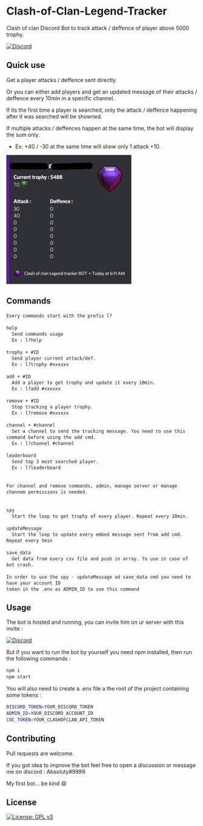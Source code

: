 # Clash-of-Clan-Legend-Tracker

Clash of clan Discord Bot to track attack / deffence of player above 5000 trophy.

[![Discord](https://badgen.net/badge/icon/invite?icon=discord&label&color=purple)](https://discord.com/api/oauth2/authorize?client_id=904420216535134328&permissions=281600&scope=bot)

## Quick use

Get a player attacks / deffence sent directly.

Or you can either add players and get an updated message of their attacks / deffence every 10min in a specific channel.

If its the first time a player is searched, only the attack / deffence happening after it was searched will be showned.

If multiple attacks / deffences happen at the same time, the bot will display the sum only.

- Ex: +40 / -30 at the same time will show only 1 attack +10.

![trackerExemple](https://github.com/RomainRouxE/Clash-of-Clan-Legend-Tracker/blob/main/img/trackerExemple.jpg?raw=true)

## Commands

```
Every commands start with the prefix l?

help
  Send commands usage
  Ex : l?help

trophy + #ID
  Send player current attack/def.
  Ex : l?trophy #xxxxxx

add + #ID
  Add a player to get trophy and update it every 10min.
  Ex : l?add #xxxxxx

remove + #ID
  Stop tracking a player trophy.
  Ex : l?remove #xxxxxx

channel + #channel
  Set a channel to send the tracking message. You need to use this command before using the add cmd.
  Ex : l?channel #channel

leaderboard
  Send top 3 most searched player.
  Ex : l?leaderboard


For channel and remove commands, admin, manage server or manage channem permissions is needed.


spy
  Start the loop to get trophy of every player. Repeat every 10min.

updateMessage
  Start the loop to update every embed message sent from add cmd. Repeat every 5min

save_data
  Get data from every csv file and push in array. To use in case of bot crash.

In order to use the spy - updateMessage ad save_data cmd you need to have your account ID
token in the .env as ADMIN_ID to use this command

```

## Usage

The bot is hosted and running, you can invite him on ur server with this invite :

[![Discord](https://badgen.net/badge/icon/invite?icon=discord&label&color=purple)](https://discord.com/api/oauth2/authorize?client_id=904420216535134328&permissions=281600&scope=bot)

But if you want to run the bot by yourself you need npm installed, then run the following commands :

```bash
npm i
npm start
```

You will also need to create a .env file a the root of the project containing some tokens :

```bash
DISCORD_TOKEN=YOUR_DISCORD_TOKEN
ADMIN_ID=YOUR_DISCORD_ACCOUNT_ID
COC_TOKEN=YOUR_CLASHOFCLAN_API_TOKEN
```

## Contributing

Pull requests are welcome.

If you got idea to improve the bot feel free to open a discussion or message me on discord : Absoluty#9999

My first bot... be kind :smile:

## License

[![License: GPL v3](https://img.shields.io/badge/License-GPLv3-blue.svg)](https://choosealicense.com/licenses/gpl-3.0/)
